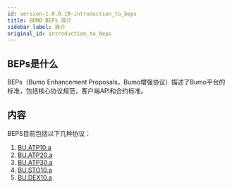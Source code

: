 ```yaml
---
id: version-1.0.0.10-introduction_to_beps
title: BUMO BEPs 简介
sidebar_label: 简介
original_id: introduction_to_beps
---
```



## BEPs是什么

BEPs（Bumo Enhancement Proposals，Bumo增强协议）描述了Bumo平台的标准，包括核心协议规范，客户端API和合约标准。

## 内容

BEPS目前包括以下几种协议：
1. [BU.ATP10.a](atp_10)
1. [BU.ATP20.a](atp_20)
1. [BU.ATP30.a](atp_30)
1. [BU.STO10.a](sto_10)
1. [BU.DEX10.a](dex_10)